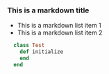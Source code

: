 ### This is a markdown title

+ This is a markdown list item 1
+ This is a markdown list item 2

```ruby
  class Test
    def initialize
    end
  end
```
